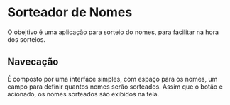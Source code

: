 # Sorteador de Nomes

O obejtivo é uma aplicação para sorteio do nomes, para facilitar na hora dos sorteios.

## Navecação

É composto por uma interfáce simples, com espaço para os nomes, um campo para definir quantos nomes serão sorteados. Assim que o botão é acionado, os nomes sorteados são exibidos na tela.
